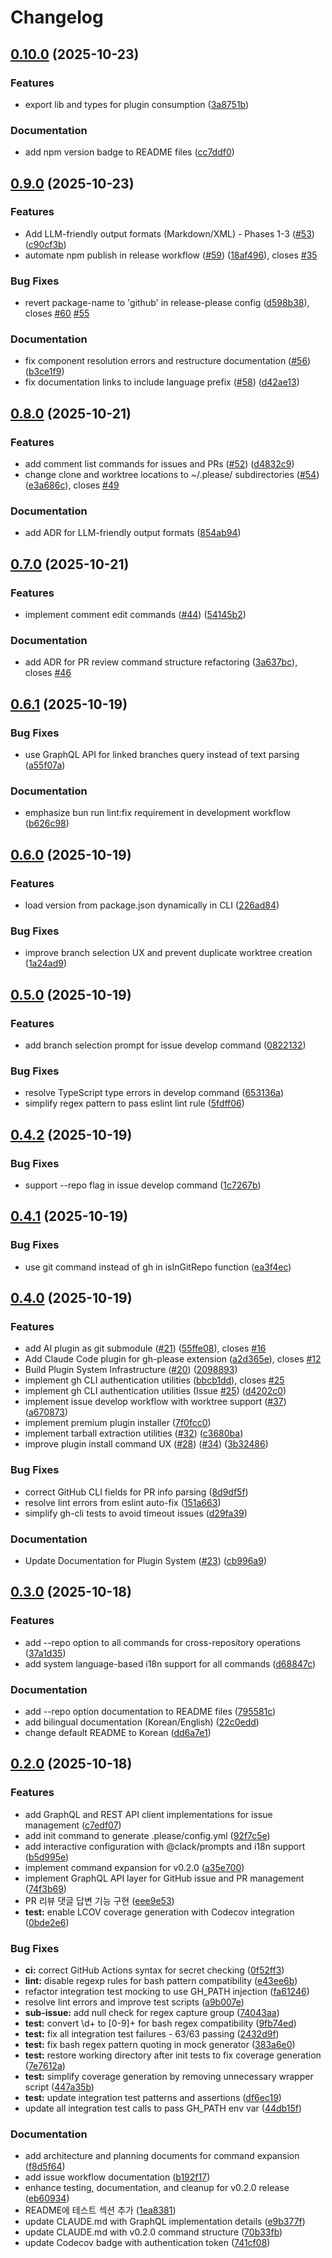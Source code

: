 # Changelog

## [0.10.0](https://github.com/pleaseai/gh-please/compare/github-v0.9.0...github-v0.10.0) (2025-10-23)


### Features

* export lib and types for plugin consumption ([3a8751b](https://github.com/pleaseai/gh-please/commit/3a8751bd7f6138ffc86203cfe80473d14c7016ce))


### Documentation

* add npm version badge to README files ([cc7ddf0](https://github.com/pleaseai/gh-please/commit/cc7ddf044d17b9ca3df536c1c2b6616f4c0f2d18))

## [0.9.0](https://github.com/pleaseai/gh-please/compare/github-v0.8.0...github-v0.9.0) (2025-10-23)


### Features

* Add LLM-friendly output formats (Markdown/XML) - Phases 1-3 ([#53](https://github.com/pleaseai/gh-please/issues/53)) ([c90cf3b](https://github.com/pleaseai/gh-please/commit/c90cf3b53ca578c69a5e71f8654ac7d1be7836bc))
* automate npm publish in release workflow ([#59](https://github.com/pleaseai/gh-please/issues/59)) ([18af496](https://github.com/pleaseai/gh-please/commit/18af496a15853369405baa5f7ae8614205e5f26b)), closes [#35](https://github.com/pleaseai/gh-please/issues/35)


### Bug Fixes

* revert package-name to 'github' in release-please config ([d598b38](https://github.com/pleaseai/gh-please/commit/d598b38d7942f9baf9a6d45227bd3a90aebe5471)), closes [#60](https://github.com/pleaseai/gh-please/issues/60) [#55](https://github.com/pleaseai/gh-please/issues/55)


### Documentation

* fix component resolution errors and restructure documentation ([#56](https://github.com/pleaseai/gh-please/issues/56)) ([b3ce1f9](https://github.com/pleaseai/gh-please/commit/b3ce1f9bb1db6a50543d1dda9384a9a82cab2a6c))
* fix documentation links to include language prefix ([#58](https://github.com/pleaseai/gh-please/issues/58)) ([d42ae13](https://github.com/pleaseai/gh-please/commit/d42ae137e307762ed33257fc881ed880525c5b62))

## [0.8.0](https://github.com/pleaseai/gh-please/compare/github-v0.7.0...github-v0.8.0) (2025-10-21)


### Features

* add comment list commands for issues and PRs ([#52](https://github.com/pleaseai/gh-please/issues/52)) ([d4832c9](https://github.com/pleaseai/gh-please/commit/d4832c9b5023b2d991f5838e6086fc7414af9145))
* change clone and worktree locations to ~/.please/ subdirectories ([#54](https://github.com/pleaseai/gh-please/issues/54)) ([e3a686c](https://github.com/pleaseai/gh-please/commit/e3a686c1bd29e0c49b9479f5aa9755ea5f800e8d)), closes [#49](https://github.com/pleaseai/gh-please/issues/49)


### Documentation

* add ADR for LLM-friendly output formats ([854ab94](https://github.com/pleaseai/gh-please/commit/854ab94b201e897eab1ea12197bb5c8c905c74c0))

## [0.7.0](https://github.com/pleaseai/gh-please/compare/github-v0.6.1...github-v0.7.0) (2025-10-21)


### Features

* implement comment edit commands ([#44](https://github.com/pleaseai/gh-please/issues/44)) ([54145b2](https://github.com/pleaseai/gh-please/commit/54145b2cec2dba0509c7373e04617e93fe28d02c))


### Documentation

* add ADR for PR review command structure refactoring ([3a637bc](https://github.com/pleaseai/gh-please/commit/3a637bc67f61f1dff69174f501e97043b1587e63)), closes [#46](https://github.com/pleaseai/gh-please/issues/46)

## [0.6.1](https://github.com/pleaseai/gh-please/compare/github-v0.6.0...github-v0.6.1) (2025-10-19)


### Bug Fixes

* use GraphQL API for linked branches query instead of text parsing ([a55f07a](https://github.com/pleaseai/gh-please/commit/a55f07af70c04f0f758cf78827cee16caaf8861a))


### Documentation

* emphasize bun run lint:fix requirement in development workflow ([b626c98](https://github.com/pleaseai/gh-please/commit/b626c986f5d06f95ee45631d1d9240caae83b22e))

## [0.6.0](https://github.com/pleaseai/gh-please/compare/github-v0.5.0...github-v0.6.0) (2025-10-19)


### Features

* load version from package.json dynamically in CLI ([226ad84](https://github.com/pleaseai/gh-please/commit/226ad841c15003ab4e70d2be3c4432bcc3c3fae0))


### Bug Fixes

* improve branch selection UX and prevent duplicate worktree creation ([1a24ad9](https://github.com/pleaseai/gh-please/commit/1a24ad90ac8cbd35a899e892b110a6ae1283ed9b))

## [0.5.0](https://github.com/pleaseai/gh-please/compare/github-v0.4.2...github-v0.5.0) (2025-10-19)


### Features

* add branch selection prompt for issue develop command ([0822132](https://github.com/pleaseai/gh-please/commit/08221321a8a5c69d745581ff8e87ab70e40fef8c))


### Bug Fixes

* resolve TypeScript type errors in develop command ([653136a](https://github.com/pleaseai/gh-please/commit/653136ad34265ece950bf53d8cd333a7565d4a6e))
* simplify regex pattern to pass eslint lint rule ([5fdff06](https://github.com/pleaseai/gh-please/commit/5fdff06cf8c78750026fc89729c24dd2c2e55533))

## [0.4.2](https://github.com/pleaseai/gh-please/compare/github-v0.4.1...github-v0.4.2) (2025-10-19)


### Bug Fixes

* support --repo flag in issue develop command ([1c7267b](https://github.com/pleaseai/gh-please/commit/1c7267b023c624db26217d9bb83e0454981db789))

## [0.4.1](https://github.com/pleaseai/gh-please/compare/github-v0.4.0...github-v0.4.1) (2025-10-19)


### Bug Fixes

* use git command instead of gh in isInGitRepo function ([ea3f4ec](https://github.com/pleaseai/gh-please/commit/ea3f4eca978fbac671898468a2f8c242e82e06ca))

## [0.4.0](https://github.com/pleaseai/gh-please/compare/github-v0.3.0...github-v0.4.0) (2025-10-19)


### Features

* add AI plugin as git submodule ([#21](https://github.com/pleaseai/gh-please/issues/21)) ([55ffe08](https://github.com/pleaseai/gh-please/commit/55ffe085ff1948e24af13f3b13a8edc828426f83)), closes [#16](https://github.com/pleaseai/gh-please/issues/16)
* Add Claude Code plugin for gh-please extension ([a2d365e](https://github.com/pleaseai/gh-please/commit/a2d365e8b20cf1e1ee5d4f467141955e5ebcd420)), closes [#12](https://github.com/pleaseai/gh-please/issues/12)
* Build Plugin System Infrastructure ([#20](https://github.com/pleaseai/gh-please/issues/20)) ([2098893](https://github.com/pleaseai/gh-please/commit/2098893a74143454ca2b1e97c85b12d05179e8b4))
* implement gh CLI authentication utilities ([bbcb1dd](https://github.com/pleaseai/gh-please/commit/bbcb1ddcc287d880a8cbb99e9233fe0e80b0d4a2)), closes [#25](https://github.com/pleaseai/gh-please/issues/25)
* implement gh CLI authentication utilities (Issue [#25](https://github.com/pleaseai/gh-please/issues/25)) ([d4202c0](https://github.com/pleaseai/gh-please/commit/d4202c03a7f6b452e0bbbbcf66e37354bacbfd74))
* implement issue develop workflow with worktree support ([#37](https://github.com/pleaseai/gh-please/issues/37)) ([a670873](https://github.com/pleaseai/gh-please/commit/a6708733e14f05f1a67f15701e11b8df6a890683))
* implement premium plugin installer ([7f0fcc0](https://github.com/pleaseai/gh-please/commit/7f0fcc02fd17184af2cba06731d684eb7ed19ffc))
* implement tarball extraction utilities ([#32](https://github.com/pleaseai/gh-please/issues/32)) ([c3680ba](https://github.com/pleaseai/gh-please/commit/c3680ba2c4292ee849e410077374cf73d156be33))
* improve plugin install command UX ([#28](https://github.com/pleaseai/gh-please/issues/28)) ([#34](https://github.com/pleaseai/gh-please/issues/34)) ([3b32486](https://github.com/pleaseai/gh-please/commit/3b324868f918609f7126ed96dd1d8bc44ad3b0d7))


### Bug Fixes

* correct GitHub CLI fields for PR info parsing ([8d9df5f](https://github.com/pleaseai/gh-please/commit/8d9df5f032c1ae98f5bed2f486072d4b8ab6e522))
* resolve lint errors from eslint auto-fix ([151a663](https://github.com/pleaseai/gh-please/commit/151a663cbcc52bc4fd397eeb33084b19c37863a0))
* simplify gh-cli tests to avoid timeout issues ([d29fa39](https://github.com/pleaseai/gh-please/commit/d29fa39030da38d32db674216e440ddbf69f3ef3))


### Documentation

* Update Documentation for Plugin System ([#23](https://github.com/pleaseai/gh-please/issues/23)) ([cb996a9](https://github.com/pleaseai/gh-please/commit/cb996a9d28416440c8ad08d47510fd7ed7c2cdf8))

## [0.3.0](https://github.com/pleaseai/gh-please/compare/github-v0.2.0...github-v0.3.0) (2025-10-18)


### Features

* add --repo option to all commands for cross-repository operations ([37a1d35](https://github.com/pleaseai/gh-please/commit/37a1d35a84b12d57121a6088b6684085fe156d44))
* add system language-based i18n support for all commands ([d68847c](https://github.com/pleaseai/gh-please/commit/d68847c9d99c4a6a14b503ef76ef4e6c9409e4e3))


### Documentation

* add --repo option documentation to README files ([795581c](https://github.com/pleaseai/gh-please/commit/795581c03881da17d7b94b5cf8657401458e1002))
* add bilingual documentation (Korean/English) ([22c0edd](https://github.com/pleaseai/gh-please/commit/22c0edd293b0fb86198cbb6448f91a79e677aa93))
* change default README to Korean ([dd6a7e1](https://github.com/pleaseai/gh-please/commit/dd6a7e13f42ccd2e0ba8c606c1144b1ba736e330))

## [0.2.0](https://github.com/pleaseai/github/compare/github-v0.1.0...github-v0.2.0) (2025-10-18)


### Features

* add GraphQL and REST API client implementations for issue management ([c7edf07](https://github.com/pleaseai/github/commit/c7edf0741303b70c184853122af15145fdcec559))
* add init command to generate .please/config.yml ([92f7c5e](https://github.com/pleaseai/github/commit/92f7c5e086a52c6f5fb5fddbd7028a5f77be9812))
* add interactive configuration with @clack/prompts and i18n support ([b5d995e](https://github.com/pleaseai/github/commit/b5d995efb13527c12793c7ddcf8bc86a58b1fd44))
* implement command expansion for v0.2.0 ([a35e700](https://github.com/pleaseai/github/commit/a35e700cf664401ffe68179fdb97955218a69301))
* implement GraphQL API layer for GitHub issue and PR management ([74f3b69](https://github.com/pleaseai/github/commit/74f3b699f7e5512975a09dbf01d4271ffaed449f))
* PR 리뷰 댓글 답변 기능 구현 ([eee9e53](https://github.com/pleaseai/github/commit/eee9e53e350000408bb2297340f11882737a8984))
* **test:** enable LCOV coverage generation with Codecov integration ([0bde2e6](https://github.com/pleaseai/github/commit/0bde2e652286f166d097a5a60fcd695083cbb7cc))


### Bug Fixes

* **ci:** correct GitHub Actions syntax for secret checking ([0f52ff3](https://github.com/pleaseai/github/commit/0f52ff35f50bfc999b755f8db19a58df03854e17))
* **lint:** disable regexp rules for bash pattern compatibility ([e43ee6b](https://github.com/pleaseai/github/commit/e43ee6b9deb46fe1e00cbcd0d4120ca76189ae4a))
* refactor integration test mocking to use GH_PATH injection ([fa61246](https://github.com/pleaseai/github/commit/fa612469e50a4339c5de1e4ddf099d8f5bfd40c3))
* resolve lint errors and improve test scripts ([a9b007e](https://github.com/pleaseai/github/commit/a9b007e7b1a196e7fdbbc795cbec97a4a734c7df))
* **sub-issue:** add null check for regex capture group ([74043aa](https://github.com/pleaseai/github/commit/74043aa6160bcef12296ba591aeff560192817c2))
* **test:** convert \d+ to [0-9]+ for bash regex compatibility ([9fb74ed](https://github.com/pleaseai/github/commit/9fb74ed2f55389a2cfbe21bd0dc56691ff6d434d))
* **test:** fix all integration test failures - 63/63 passing ([2432d9f](https://github.com/pleaseai/github/commit/2432d9f500ea3da3ad45353510076263235ae806))
* **test:** fix bash regex pattern quoting in mock generator ([383a6e0](https://github.com/pleaseai/github/commit/383a6e09ffda6cdd9f5b39daa82d368b934c78a1))
* **test:** restore working directory after init tests to fix coverage generation ([7e7612a](https://github.com/pleaseai/github/commit/7e7612a81fc59514e383ccaeb8aedf8d1d2b3b73))
* **test:** simplify coverage generation by removing unnecessary wrapper script ([447a35b](https://github.com/pleaseai/github/commit/447a35b8f2ab4a28556541adf5e82e02968b01d9))
* **test:** update integration test patterns and assertions ([df6ec19](https://github.com/pleaseai/github/commit/df6ec198b36107e726f08d5c5842bc667bdf8d54))
* update all integration test calls to pass GH_PATH env var ([44db15f](https://github.com/pleaseai/github/commit/44db15f44caad4831cbbdae97e81d6d91aab5f45))


### Documentation

* add architecture and planning documents for command expansion ([f8d5f64](https://github.com/pleaseai/github/commit/f8d5f64930791c0c6d73bcd7cffc85e4b3e7ace6))
* add issue workflow documentation ([b192f17](https://github.com/pleaseai/github/commit/b192f1756741cb25d171166daf4f8fdf259ae659))
* enhance testing, documentation, and cleanup for v0.2.0 release ([eb60934](https://github.com/pleaseai/github/commit/eb609341694371cf7b1a5e62402f74be65f67fbd))
* README에 테스트 섹션 추가 ([1ea8381](https://github.com/pleaseai/github/commit/1ea8381c980297289b81296ca57bd80c7dc3f369))
* update CLAUDE.md with GraphQL implementation details ([e9b377f](https://github.com/pleaseai/github/commit/e9b377f11bf92034649e7256c12bbc630b0ebe43))
* update CLAUDE.md with v0.2.0 command structure ([70b33fb](https://github.com/pleaseai/github/commit/70b33fb208a112f4ae6b5cfbe71a1c09ecf9e733))
* update Codecov badge with authentication token ([741cf08](https://github.com/pleaseai/github/commit/741cf0817199cd396b5813d2e373f3685e5bd537))
